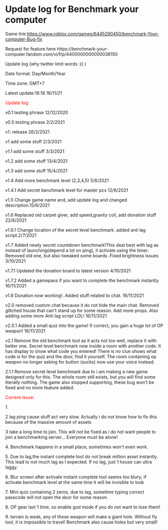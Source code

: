 # Update log for Benchmark your computer
Game link:https://www.roblox.com/games/6445290450/benchmark-Your-computer-Bug-fix
<p>Request for feature here https://benchmark-your-computer.fandom.com/vi/f/p/4400000000000038150
<p>Update log (why twitter limit words :(( )
<p>Date format: Day/Month/Year
<p>Time zone: GMT+7
  
<p>Latest update:16:18 16/11/21
<p style="color:red;">Update log:
<p>v0.1 testing phrase 12/12/2020
<p>v0.5 testing phrase 2/2/2021
 
<p>v1: release 26/2/2021
  
<p>v1 add some stuff 2/3/2021
<p>v1.1 add some stuff 3/3/2021
<p>v1.2 add some stuff 13/4/2021
<p>v1.3 add some stuff 15/4/2021
<p>v1.4 Add more benchmark level (2,3,4,5)  5/6/2021
<p>v1.4.1 Add secret benchmark level for master pcs 12/6/2021
<p>v1.5 Change game name and, add update log and changed description.15/6/2021
<p>v1.6 Replaced old carpet giver, add speed,gravity coil, add donation stuff 22/6/2021
<p>v1.6.1 Change location of the secret level benchmark. added anti lag script.2/7/2021
<p>v1.7 Added newly secret countdown benchmark!This deal best with lag as instead of launching(depend a lot on ping), it activate using the timer. Removed old one, but also tweaked some boards .Fixed brightness issues 3/10/2021
<p>v1.7.1 Updated the donation board to latest version 4/10/2021
<p>v1.7.2 Added a gamepass if you want to complete the benchmark instantly 16/11/2021
<p>v1.8 Donation now working!. Added stuff related to chat.   16/11/2021
<p>v2.0 removed custom chat because it do not hide the main chat. Removed glitched house that can't stand up for some reason. Add more props.  Also adding some more Anti lag script LOL! 16/11/2021
<p>v2.0.1 Added a small quiz into the game! If correct, you gain a huge lot of OP weapon! 16/11/2021
<p>v2.1  Remove the old benchmark tool as it acts not too well, replace it with better one. Secret level benchmark now inside a room with another code. It has display to show what code you entered! There is no clue shows what code is for the quiz and the door, find it yourself. The room  containing op weapon  no longer asking for button (sucks) now use your voice instead.
<p>2.1.1 Remove secret level benchmark due to i am making a new game designed only for this. The whole room still exists, but you will find some literally nothing. The game also stopped supporting, these bug won't be fixed and no more feature added.
  




<p style="color:red;">Current issue:
<p>1.
<p>2 lag ping cause stuff act very slow. Actually i do not know how to fix this because of the massive amount of assets
<p>3 take a long time to join. This will not be fixed as i do not want people to join a benchmarking server... Everyone must be alone!
<p>4. Benchmark happens in a small place, sometimes won't even work.
<p>5. Due to lag,the instant complete tool do not break million asset instantly. This lead to not much lag as I expected. If no lag, just 1 house can ultra laggy.
<p>6. Blur screen after activate instant complete tool seems too blury, if activate benchmark level at the same time it will be invisible to look
<p>7. Mini quiz containing 2 zeros, due to lag, sometime typing correct passcode will not open the door for some reason.
<p>8. OP gear last 1 time, so enable god mode if you do not want to lose them!
<p>9. terrain is weak, any of these weapon will make a giant hole. Without fly tool, it is impossible to travel!  Benchmark also cause holes but very small!
  
